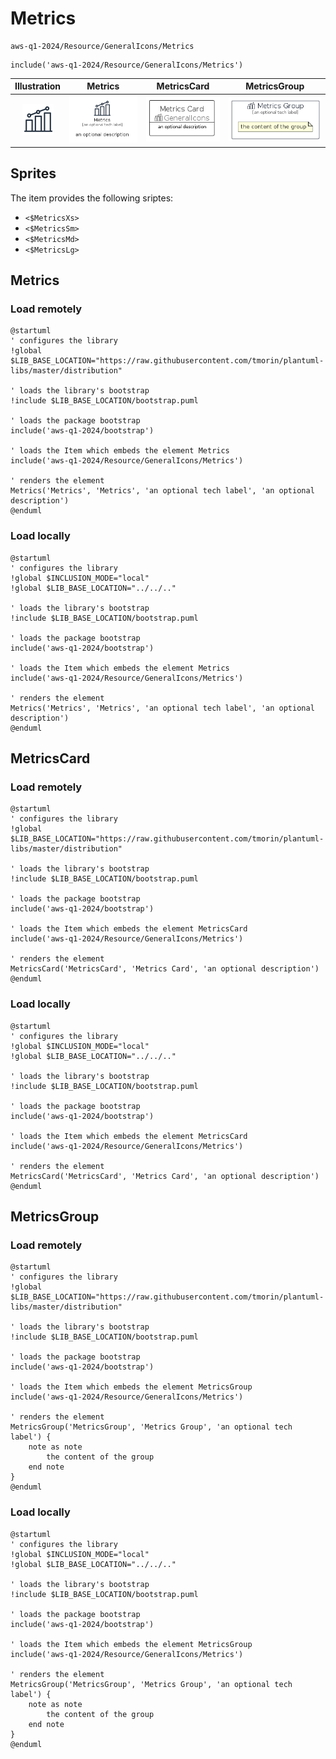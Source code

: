 # Metrics


```text
aws-q1-2024/Resource/GeneralIcons/Metrics
```

```text
include('aws-q1-2024/Resource/GeneralIcons/Metrics')
```



| Illustration | Metrics | MetricsCard | MetricsGroup |
| :---: | :---: | :---: | :---: |
| ![illustration for Illustration](../../../aws-q1-2024/Resource/GeneralIcons/Metrics.png) | ![illustration for Metrics](../../../aws-q1-2024/Resource/GeneralIcons/Metrics.Local.png) | ![illustration for MetricsCard](../../../aws-q1-2024/Resource/GeneralIcons/MetricsCard.Local.png) | ![illustration for MetricsGroup](../../../aws-q1-2024/Resource/GeneralIcons/MetricsGroup.Local.png) |



## Sprites
The item provides the following sriptes:

- `<$MetricsXs>`
- `<$MetricsSm>`
- `<$MetricsMd>`
- `<$MetricsLg>`





## Metrics

### Load remotely
```plantuml
@startuml
' configures the library
!global $LIB_BASE_LOCATION="https://raw.githubusercontent.com/tmorin/plantuml-libs/master/distribution"

' loads the library's bootstrap
!include $LIB_BASE_LOCATION/bootstrap.puml

' loads the package bootstrap
include('aws-q1-2024/bootstrap')

' loads the Item which embeds the element Metrics
include('aws-q1-2024/Resource/GeneralIcons/Metrics')

' renders the element
Metrics('Metrics', 'Metrics', 'an optional tech label', 'an optional description')
@enduml
```

### Load locally
```plantuml
@startuml
' configures the library
!global $INCLUSION_MODE="local"
!global $LIB_BASE_LOCATION="../../.."

' loads the library's bootstrap
!include $LIB_BASE_LOCATION/bootstrap.puml

' loads the package bootstrap
include('aws-q1-2024/bootstrap')

' loads the Item which embeds the element Metrics
include('aws-q1-2024/Resource/GeneralIcons/Metrics')

' renders the element
Metrics('Metrics', 'Metrics', 'an optional tech label', 'an optional description')
@enduml
```

## MetricsCard

### Load remotely
```plantuml
@startuml
' configures the library
!global $LIB_BASE_LOCATION="https://raw.githubusercontent.com/tmorin/plantuml-libs/master/distribution"

' loads the library's bootstrap
!include $LIB_BASE_LOCATION/bootstrap.puml

' loads the package bootstrap
include('aws-q1-2024/bootstrap')

' loads the Item which embeds the element MetricsCard
include('aws-q1-2024/Resource/GeneralIcons/Metrics')

' renders the element
MetricsCard('MetricsCard', 'Metrics Card', 'an optional description')
@enduml
```

### Load locally
```plantuml
@startuml
' configures the library
!global $INCLUSION_MODE="local"
!global $LIB_BASE_LOCATION="../../.."

' loads the library's bootstrap
!include $LIB_BASE_LOCATION/bootstrap.puml

' loads the package bootstrap
include('aws-q1-2024/bootstrap')

' loads the Item which embeds the element MetricsCard
include('aws-q1-2024/Resource/GeneralIcons/Metrics')

' renders the element
MetricsCard('MetricsCard', 'Metrics Card', 'an optional description')
@enduml
```

## MetricsGroup

### Load remotely
```plantuml
@startuml
' configures the library
!global $LIB_BASE_LOCATION="https://raw.githubusercontent.com/tmorin/plantuml-libs/master/distribution"

' loads the library's bootstrap
!include $LIB_BASE_LOCATION/bootstrap.puml

' loads the package bootstrap
include('aws-q1-2024/bootstrap')

' loads the Item which embeds the element MetricsGroup
include('aws-q1-2024/Resource/GeneralIcons/Metrics')

' renders the element
MetricsGroup('MetricsGroup', 'Metrics Group', 'an optional tech label') {
    note as note
        the content of the group
    end note
}
@enduml
```

### Load locally
```plantuml
@startuml
' configures the library
!global $INCLUSION_MODE="local"
!global $LIB_BASE_LOCATION="../../.."

' loads the library's bootstrap
!include $LIB_BASE_LOCATION/bootstrap.puml

' loads the package bootstrap
include('aws-q1-2024/bootstrap')

' loads the Item which embeds the element MetricsGroup
include('aws-q1-2024/Resource/GeneralIcons/Metrics')

' renders the element
MetricsGroup('MetricsGroup', 'Metrics Group', 'an optional tech label') {
    note as note
        the content of the group
    end note
}
@enduml
```

